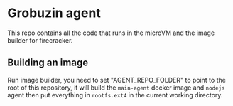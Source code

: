 # Grobuzin agent

This repo contains all the code that runs in the microVM and the image builder for firecracker.

## Building an image 

Run image builder, you need to set "AGENT_REPO_FOLDER" to point to the root of this repository, it will build the `main-agent` docker image and `nodejs` agent then put everything in `rootfs.ext4` in the current working directory. 